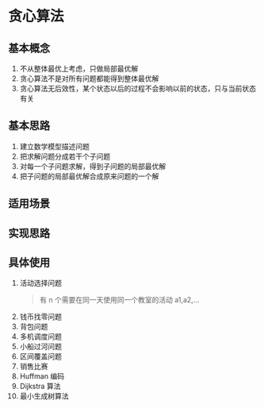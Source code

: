 # 贪心算法

## 基本概念

1. 不从整体最优上考虑，只做局部最优解
2. 贪心算法不是对所有问题都能得到整体最优解
3. 贪心算法无后效性，某个状态以后的过程不会影响以前的状态，只与当前状态有关

## 基本思路

1. 建立数学模型描述问题
2. 把求解问题分成若干个子问题
3. 对每一个子问题求解，得到子问题的局部最优解
4. 把子问题的局部最优解合成原来问题的一个解

## 适用场景

## 实现思路

## 具体使用

1. 活动选择问题
   > 有 n 个需要在同一天使用同一个教室的活动 a1,a2,... 
2. 钱币找零问题
3. 背包问题
4. 多机调度问题
5. 小船过河问题
6. 区间覆盖问题
7. 销售比赛
8. Huffman 编码
9. Dijkstra 算法
10. 最小生成树算法

